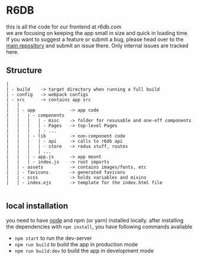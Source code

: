 # R6DB  
this is all the code for our frontend at r6db.com  
we are focusing on keeping the app small in size and quick in loading time.  
If you want to suggest a feature or submit a bug, please head over to the [main repository](https://github.com/r6db/r6db/issues) and submit an issue there. Only internal issues are tracked here.
## Structure

```
|
| - build    -> target directory when running a full build
| - config   -> webpack configs
| - src      -> contains app src
|   |
|   | - app             -> app code
|   |   | - components
|   |   |   | - misc    -> folder for resusable and one-off components
|   |   |   | - Pages   -> top-level Pages
|   |   |   | - ...
|   |   | - lib         -> non-component code
|   |   |   | - api     -> calls to r6db api
|   |   |   | - store   -> redux stuff, routes
|   |   |   | ...
|   |   | - app.js      -> app mount
|   |   | - index.js    -> root imports
|   | - assets          -> contains images/fonts, etc
|   | - favicons        -> generated favicons
|   | - scss            -> holds variables and mixins
|   | - index.ejs       -> template for the index.html file


```

## local installation

you need to have [node](https://nodejs.org/en/) and npm (or yarn) installed locally.
after installing the dependencies with `npm install`, you have following commands available

 - `npm start` to run the dev-server
 - `npm run build` to build the app in production mode
 - `npm run build:dev` to build the app in development mode